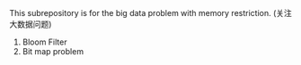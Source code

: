 This subrepository is for the big data problem with memory restriction. (关注大数据问题) <br>
1. Bloom Filter <br>
2. Bit map problem <br>
